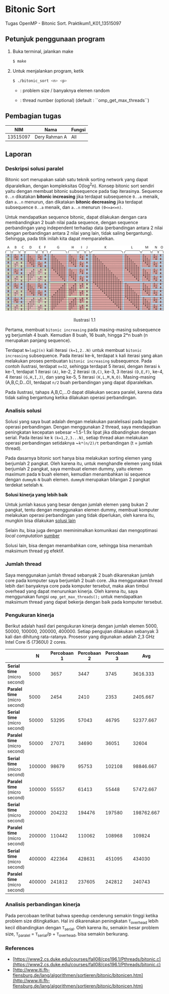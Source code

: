 # Bitonic Sort

Tugas OpenMP - Bitonic Sort. Praktikum1_K01_13515097

## Petunjuk penggunaan program

1. Buka terminal, jalankan make
    ```sh
    $ make
    ```
2. Untuk menjalankan program, ketik
    ```sh
    $ ./bitonic_sort <n> <p>
    ```
    - <n> : problem size / banyaknya elemen random
    - <p> : thread number (optional) (default : ``omp_get_max_threads``)

## Pembagian tugas

| NIM | Nama | Fungsi |
| ------ | ------ | ------ |
| 13515097 | Dery Rahman A | All |

## Laporan

### Deskripsi solusi paralel
Bitonic sort merupakan salah satu teknik sorting network yang dapat diparalelkan, dengan kompleksitas O(log<sup>2</sup>n). Konsep bitonic sort sendiri yaitu dengan membuat bitonic subsequence pada tiap iterasinya. Sequence ``0..n`` dikatakan **bitonic increasing** jika terdapat subsequence ``0..a`` menaik, dan ``a..n`` menurun, dan dikatakan **bitonic decreasing** jika terdapat subsequence ``0..a`` menaik, dan ``a..n`` menurun ``(0<=a<=n)``.

Untuk mendapatkan sequence bitonic, dapat dilakukan dengan cara membandingkan 2 buah nilai pada sequence, dengan sequence perbandingan yang independent terhadap data (perbandingan antara 2 nilai dengan perbandingan antara 2 nilai yang lain, tidak saling bergantung). Sehingga, pada titik inilah kita dapat memparalelkan.

<div style="text-align:center"><img src ="docs/bitonic.png" /></div>
<p style="text-align: center;">Ilustrasi 1.1</p>

Pertama, membuat ``bitonic increasing`` pada masing-masing subsequence yg berjumlah 4 buah. Kemudian 8 buah, 16 buah, hingga 2*n buah (n merupakan panjang sequence).

Terdapat ``N=log2(n)`` kali iterasi ``(k=1,2..N)`` untuk membuat ``bitonic increasing`` subsequence. Pada iterasi ke-k, terdapat ``k`` kali iterasi yang akan melakukan proses pembuatan ``bitonic increasing`` subsequence. Pada contoh ilustrasi, terdapat ``n=32``, sehingga terdapat 5 iterasi, dengan iterasi ``k`` ke-1, terdapat 1 iterasi ``(A)``, ke-2, 2 iterasi ``(B,C)``, ke-3, 3 iterasi ``(D,E,F)``, ke-4, 4 iterasi ``(G,H,I,J)``, dan yang ke-5, 5 iterasi ``(K,L,M,N,O)``. Masing-masing (A,B,C,D...O), terdapat ``n/2`` buah perbandingan yang dapat diparalelkan.

Pada ilustrasi, tahaps A,B,C,...O dapat dilakukan secara paralel, karena data tidak saling bergantung ketika dilakukan operasi perbandingan.

### Analisis solusi
Solusi yang saya buat adalah dengan melakukan paralelisasi pada bagian operasi perbandingan. Dengan menggunakan 2 thread, saya mendapatkan peningkatan kecepatan sebesar ~1.5-1.9x lipat jika dibandingkan dengan serial. Pada iterasi ke k ``(k=1,2,3...N)``, setiap thread akan melakukan operasi perbandingan setidaknya ~``k*(n/2)/t`` perbandingan (t = jumlah thread).

Pada dasarnya bitonic sort hanya bisa melakukan sorting elemen yang berjumlah 2 pangkat. Oleh karena itu, untuk menghandle elemen yang tidak berjumlah 2 pangkat, saya membuat elemen dummy, yaitu elemen maximum pada ``N`` buah elemen, kemudian menambahkan isi sequence dengan ``dummyN-N`` buah elemen. ``dummyN`` merupakan bilangan 2 pangkat terdekat setelah ``N``.

**Solusi kinerja yang lebih baik**

Untuk jumlah kasus yang besar dengan jumlah elemen yang bukan 2 pangkat, tentu dengan menggunakan elemen dummy, membuat komputer melakukan operasi perbandingan yang tidak diperlukan, oleh karena itu, mungkin bisa dilakukan [solusi lain](http://www.iti.fh-flensburg.de/lang/algorithmen/sortieren/bitonic/oddn.htm)

Selain itu, bisa juga dengan meminimalkan komunikasi dan mengoptimasi *local computation* [sumber](http://web.mst.edu/~ercal/387/slides/Bitonic-Sort97.pdf)

Solusi lain, bisa dengan menambahkan core, sehingga bisa menambah maksimum thread yg efektif.

### Jumlah thread
Saya menggunakan jumlah thread sebanyak 2 buah dikarenakan jumlah core pada komputer saya berjumlah 2 buah core. Jika menggunakan thread lebih dari banyaknya core pada komputer tersebut, maka akan timbul overhead yang dapat menurunkan kinerja. Oleh karena itu, saya menggunakan fungsi ``omp_get_max_threads();`` untuk mendapatkan maksimum thread yang dapat bekerja dengan baik pada komputer tersebut.

### Pengukuran kinerja
Berikut adalah hasil dari pengukuran kinerja dengan jumlah elemen 5000, 50000, 100000, 200000, 400000. Setiap pengujian dilakukan sebanyak 3 kali dan dihitung rata-ratanya. Prosesor yang digunakan adalah 2,3 GHz Intel Core i5 (7360U) 2 cores.


| | N | Percobaan 1 | Percobaan 2 | Percobaan 3 | Avg | Speedup |
| ------ | ------ | ------ | ------ | ------ | ------ | ------ |
| **Serial time** (micro second) | 5000 | 3657 | 3447 | 3745 | 3616.333 | - |
| **Paralel time** (micro second) | 5000 | 2454 | 2410 | 2353 | 2405.667 | **1.503x** |
| **Serial time** (micro second) | 50000 | 53295 | 57043 | 46795 | 52377.667 | - |
| **Paralel time** (micro second) | 50000 | 27071 | 34690 | 36051 | 32604 | **1.606x** |
| **Serial time** (micro second) | 100000 | 98679 | 95753 | 102108 | 98846.667 | - |
| **Paralel time** (micro second) | 100000 | 55557 | 61413 | 55448 | 57472.667 | **1.719x** |
| **Serial time** (micro second) | 200000 | 204232 | 194476 | 197580 | 198762.667 | - |
| **Paralel time** (micro second) | 200000 | 110442 | 110062 | 108968 | 109824 | **1.809x** |
| **Serial time** (micro second) | 400000 | 422364 | 428631 | 451095 | 434030 | - |
| **Paralel time** (micro second) | 400000 | 241812 | 237605 | 242812 | 240743 | **1.803x** |

### Analisis perbandingan kinerja
Pada percobaan  terlihat bahwa speedup cenderung semakin tinggi ketika problem size ditingkatkan. Hal ini dikarenakan peningkatan ``T``<sub>overhead</sub> lebih kecil dibandingkan dengan ``T``<sub>serial</sub>. Oleh karena itu, semakin besar problem size, ``T``<sub>paralel</sub> = ``T``<sub>serial</sub>/p + ``T``<sub>overhead</sub>, bisa semakin berkurang.

### References
- [https://www2.cs.duke.edu/courses/fall08/cps196.1/Pthreads/bitonic.c](https://www2.cs.duke.edu/courses/fall08/cps196.1/Pthreads/bitonic.c)
- [http://www.iti.fh-flensburg.de/lang/algorithmen/sortieren/bitonic/bitonicen.htm](http://www.iti.fh-flensburg.de/lang/algorithmen/sortieren/bitonic/bitonicen.htm)
